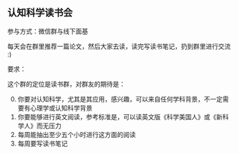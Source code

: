 ## 认知科学读书会


参与方式：微信群与线下面基

每天会在群里推荐一篇论文，然后大家去读，读完写读书笔记，扔到群里进行交流 :)


要求：

这个群的定位是读书群，对群友的期待是：

0. 你要对认知科学，尤其是其应用，感兴趣，可以来自任何学科背景，不一定需要有心理学或认知科学背景
1. 你要能够进行英文阅读，参考标准是，可以读英文版《科学美国人》或《新科学人》而无压力
2. 每周能抽出至少五个小时进行这方面的阅读
3. 每周要写读书笔记

